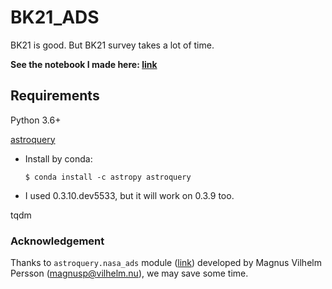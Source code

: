 # BK21_ADS
BK21 is good. But BK21 survey takes a lot of time. 

**See the notebook I made here: [link](https://nbviewer.jupyter.org/github/ysbach/BK21_ADS/blob/master/BK2019_survey.ipynb)**



## Requirements

Python 3.6+

[astroquery](https://astroquery.readthedocs.io/en/latest/) 

* Install by conda:

  ```
  $ conda install -c astropy astroquery
  ```

* I used 0.3.10.dev5533, but it will work on 0.3.9 too.

tqdm



### Acknowledgement

Thanks to ``astroquery.nasa_ads`` module ([link](https://astroquery.readthedocs.io/en/latest/nasa_ads/nasa_ads.html)) developed by Magnus Vilhelm Persson ([magnusp@vilhelm.nu](mailto:magnusp%40vilhelm.nu)), we may save some time.

